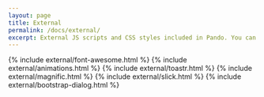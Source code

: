 ```yaml
---
layout: page
title: External
permalink: /docs/external/
excerpt: External JS scripts and CSS styles included in Pando. You can get some information about the included versions, and basic use.
---
```


{% include external/font-awesome.html %}
{% include external/animations.html %}
{% include external/toastr.html %}
{% include external/magnific.html %}
{% include external/slick.html %}
{% include external/bootstrap-dialog.html %}
